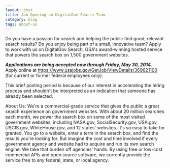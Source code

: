 ```yaml
---
layout: post
title: Job Opening on DigitalGov Search Team
category: blog
tags: about-us
---
```


Do you have a passion for search and helping the public find good, relevant search results? Do you enjoy being part of a small, innovative team? Apply to work with us on DigitalGov Search, GSA's award-winning hosted service that powers the search box on 1,500 government websites.

***Applications are being accepted now through Friday, May 30, 2014.*** Apply online at <https://www.usajobs.gov/GetJob/ViewDetails/369621100> (for current or former federal employees only).

This brief posting period is because of our interest in accelerating the hiring process and shouldn't be interpreted as an indication that someone has already been selected.

About Us: We're a commercial-grade service that gives the public a great search experience on government websites. With about 20 million searches each month, we power the search box on some of the most visited government websites, including NASA.gov, SocialSecurity.gov, USA.gov, USCIS.gov, WhiteHouse.gov, and 12 states' websites. It's so easy to take for granted. You go to a website, enter a term in the search box, and find the results you're looking for. But imagine the cost and time involved if every government agency and website had to acquire and run its own search engine. We take that burden off agencies' hands. By using free or low-cost commercial APIs and open source software, we currently provide the service free to any federal, state, or local agency.